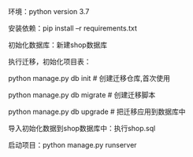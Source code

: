 环境：python version 3.7

安装依赖：pip install –r requirements.txt

初始化数据库：新建shop数据库

执行迁移，初始化项目表：

python  manage.py  db  init     # 创建迁移仓库,首次使用  

python  manage.py  db  migrate   # 创建迁移脚本

python  manage.py  db  upgrade   # 把迁移应用到数据库中

导入初始化数据到shop数据库中：执行shop.sql

启动项目：python manage.py runserver





